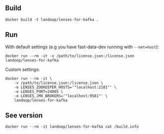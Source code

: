 ## Build

    docker build -t landoop/lenses-for-kafka .

## Run

With default settings (e.g you have fast-data-dev running with `--net=host`):

    docker run --rm -it -v /path/to/license.json:/license.json landoop/lenses-for-kafka

Custom settings:

    docker run --rm -it \
        -v /path/to/license.json:/license.json \
        -e LENSES_ZOOKEEPER_HOSTS='"localhost:2181"' \
        -e LENSES_PORT=24005 \
        -e LENSES_JMX_BROKERS='"localhost:9581"' \
        landoop/lenses-for-kafka

## See version

    docker run --rm -it landoop/lenses-for-kafka cat /build.info
